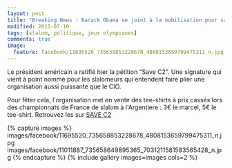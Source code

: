 ```yaml
---
layout: post
title: "Breaking News : Barack Obama se joint à la mobilisation pour sauver le C2 slalom"
modified: 2015-07-10
tags: [slalom, politique, jeux olympiques]
comments: true
image:
  feature: facebook/11695520_735658853228678_4808153659799475311_n.jpg
---
```


Le président américain a ratifié hier la pétition “Save C2”. Une signature qui vient à point nommé pour les slalomeurs qui entendent faire plier une organisation aussi puissante que le CIO.

Pour fêter cela, l'organisation met en vente des tee-shirts à prix cassés lors des championnats de France de slalom à l'Argentiere : 3€ le marcel, 5€ le tee-shirt. Retrouvez les sur [SAVE C2](https://www.facebook.com/savec2men/)

{% capture images %}
images/facebook/11695520_735658853228678_4808153659799475311_n.jpg
images/facebook/11011887_735658649895365_7031211581583565428_n.jpg
{% endcapture %}
{% include gallery images=images cols=2 %}
